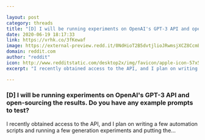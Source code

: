 ```yaml
---

layout: post
category: threads
title: "[D] I will be running experiments on OpenAI's GPT-3 API and open-sourcing the results. Do you have any example prompts to test?"
date: 2020-06-19 18:17:33
link: https://vrhk.co/3fKewaf
image: https://external-preview.redd.it/0NdHioT2B5dvtjlioJRwmsjXCZ8CcmEMyaFdn1IgF2E.jpg?width=1200&height=628.272251309&auto=webp&crop=1200:628.272251309,smart&s=7fc0118f0b51f36613cb844b59c79545b32acb09
domain: reddit.com
author: "reddit"
icon: http://www.redditstatic.com/desktop2x/img/favicon/apple-icon-57x57.png
excerpt: "I recently obtained access to the API, and I plan on writing a few automation scripts and running a few generation experiments and putting the..."

---
```


### [D] I will be running experiments on OpenAI's GPT-3 API and open-sourcing the results. Do you have any example prompts to test?

I recently obtained access to the API, and I plan on writing a few automation scripts and running a few generation experiments and putting the...